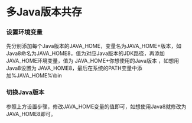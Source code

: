 # 多Java版本共存
### 设置环境变量
先分别添加每个Java版本的JAVA_HOME，变量名为JAVA_HOME+版本，如Java8命名为JAVA_HOME8，值为对应Java版本的JDK路径，再添加JAVA_HOME环境变量，值为 JAVA_HOME+你想使用的Java版本 ，如想用Java8设置为 JAVA_HOME8，最后在系统的PATH变量中添加%JAVA_HOME%\bin
### 切换Java版本
参照上方设置步骤，修改JAVA_HOME变量的值即可，如想使用Java8就修改为JAVA_HOME8即可。
